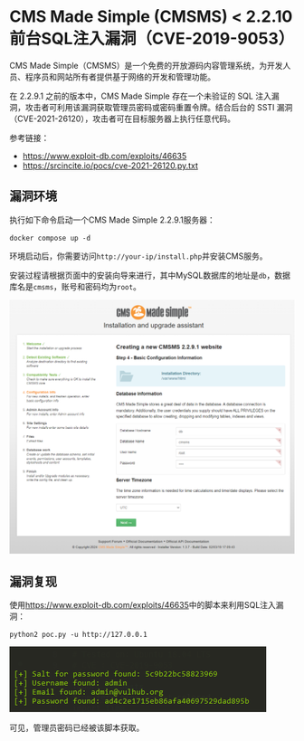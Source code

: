 # CMS Made Simple (CMSMS) < 2.2.10 前台SQL注入漏洞（CVE-2019-9053）

CMS Made Simple（CMSMS）是一个免费的开放源码内容管理系统，为开发人员、程序员和网站所有者提供基于网络的开发和管理功能。

在 2.2.9.1 之前的版本中，CMS Made Simple 存在一个未验证的 SQL 注入漏洞，攻击者可利用该漏洞获取管理员密码或密码重置令牌。结合后台的 SSTI 漏洞（CVE-2021-26120），攻击者可在目标服务器上执行任意代码。

参考链接：

- <https://www.exploit-db.com/exploits/46635>
- <https://srcincite.io/pocs/cve-2021-26120.py.txt>

## 漏洞环境

执行如下命令启动一个CMS Made Simple 2.2.9.1服务器：

```
docker compose up -d
```

环境启动后，你需要访问`http://your-ip/install.php`并安装CMS服务。

安装过程请根据页面中的安装向导来进行，其中MySQL数据库的地址是`db`，数据库名是`cmsms`，账号和密码均为`root`。

![](1.png)

## 漏洞复现

使用<https://www.exploit-db.com/exploits/46635>中的脚本来利用SQL注入漏洞：

```
python2 poc.py -u http://127.0.0.1
```

![](2.png)

可见，管理员密码已经被该脚本获取。
